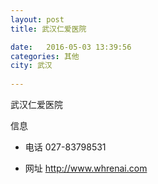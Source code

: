 ```yaml
--- 
layout: post 
title: 武汉仁爱医院

date:   2016-05-03 13:39:56 
categories: 其他  
city: 武汉
  
--- 
```

   
武汉仁爱医院

信息
 - 电话 027-83798531

 - 网址 http://www.whrenai.com


